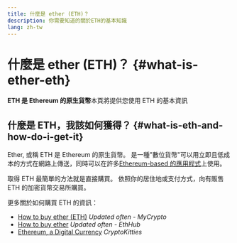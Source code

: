 ```yaml
---
title: 什麼是 ether (ETH)？
description: 你需要知道的關於ETH的基本知識
lang: zh-tw
---
```


# 什麼是 ether (ETH)？ {#what-is-ether-eth}

<div class="featured">

**ETH 是 Ethereum 的原生貨幣**本頁將提供您使用 ETH 的基本資訊

</div>

## 什麼是 ETH，我該如何獲得？ {#what-is-eth-and-how-do-i-get-it}

Ether, 或稱 ETH 是 Ethereum 的原生貨幣。 是一種"數位貨幣"可以用立即且低成本的方式在網路上傳送，同時可以在許多[Ethereum-based 的應用程式](/zh-tw/dapps/)上使用。

取得 ETH 最簡單的方法就是直接購買。 依照你的居住地或支付方式，向有販售 ETH 的加密貨幣交易所購買。

更多關於如何購買 ETH 的資訊：

- [How to buy ether (ETH)](https://support.mycrypto.com/how-to/getting-started/how-to-buy-ether-with-usd) _Updated often - MyCrypto_
- [How to buy ether](https://docs.ethhub.io/using-ethereum/how-to-buy-ether/) _Updated often - EthHub_
- [Ethereum, a Digital Currency](https://www.cryptokitties.co/faq#ethereum-a-digital-currency) _CryptoKitties_
